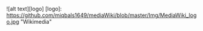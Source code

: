 ![alt text][logo]
[logo]: https://github.com/miqbals1649/mediaWiki/blob/master/Img/MediaWiki_logo.jpg "Wikimedia"
